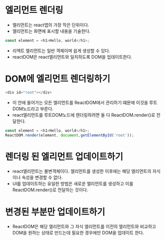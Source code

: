 # 엘리먼트 렌더링
- 엘리먼트는 react앱의 가장 작은 단위이다.
- 엘리먼트는 화면에 표시할 내용을 기술한다.
```js
const element = <h1>Hello, world</h1>;
```
- 리액트 엘리먼트는 일반 객체이며 쉽게 생성할 수 있다.
- reactDOM은 react엘리먼트와 일치하도록 DOM을 업데이트한다.

# DOM에 엘리먼트 렌더링하기
```js
<div id="root"></div>
```
- 이 안에 들어가는 모든 엘리먼트를 ReactDOM에서 관리하기 떄문에 이것을 루트 DOM노드라고 부른다.
- react엘리먼트를 루트DOM노드에 렌더링하려면 둘 다 ReactDOM.render()로 전달한다.
```js
const element = <h1>Hello, world</h1>;
ReactDOM.render(element, document,getElementById('root'));
```
# 렌더링 된 엘리먼트 업데이트하기
- react엘리먼트는 불변객체이다. 엘리먼트를 생성한 이후에는 해당 엘리먼트의 자식이나 속성을 변경할 수 없다.
- UI를 업데이트하는 유일한 방법은 새로운 엘리먼트를 생성하고 이를 ReactDOM.render()로 전달하는 것이다.

# 변경된 부분만 업데이트하기
- ReactDOM은 해당 엘리먼트와 그 자식 엘리먼트를 이전의 엘리먼트와 비교하고 DOM을 원하는 상태로 만드는데 필요한 경우에만 DOM을 업데이트 한다.
